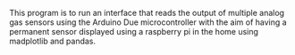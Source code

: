 This program is to run an interface that reads the output of multiple analog gas sensors using the Arduino Due microcontroller with the aim of having a permanent sensor displayed using a raspberry pi in the home using madplotlib and pandas.
